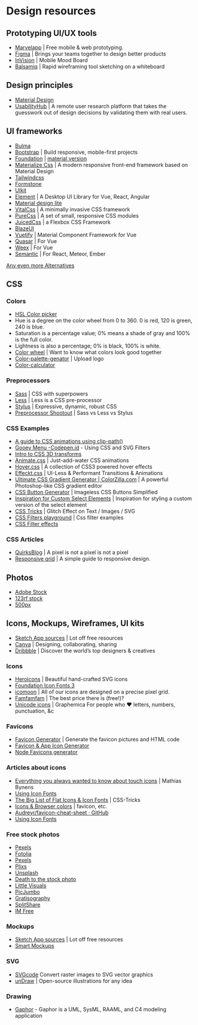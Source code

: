 # Design resources

## Prototyping UI/UX tools

* [Marvelapp](https://marvelapp.com/) | Free mobile & web prototyping.
* [Figma](https://www.figma.com/) | Brings your teams together to design better products
* [InVision](https://www.invisionapp.com/) | Mobile Mood Board
* [Balsamiq](https://balsamiq.com/) |  Rapid wireframing tool sketching on a whiteboard

## Design principles

* [Material Design](https://material.io/guidelines/)
* [UsabilityHub](https://usabilityhub.com/) | A remote user research platform that takes the guesswork out of design decisions by validating them with real users.

## UI frameworks

* [Bulma](https://bulma.io/documentation/)
* [Bootstrap](https://getbootstrap.com/) | Build responsive, mobile-first projects
* [Foundation](http://foundation.zurb.com/docs/) | [material version](https://github.com/mikolajdobrucki/material-foundation)
* [Materialize Css](https://materializecss.com/) | A modern responsive front-end framework based on Material Design
* [Tailwindcss](https://tailwindcss.com/)
* [Formstone](https://formstone.it)
* [UIkit](https://getuikit.com/)
* [Element](https://element.eleme.io/) | A Desktop UI Library for Vue, React, Angular
* [Material design lite](https://getmdl.io/)
* [VitalCss](https://vitalcss.com/) | A minimally invasive CSS framework
* [PureCss](https://purecss.io) | A set of small, responsive CSS modules
* [JuicedCss](http://juicedcss.com/) | a Flexbox CSS Framework
* [BlazeUI](https://www.blazeui.com/)
* [Vuetify](https://vuetifyjs.com/) | Material Component Framework for Vue
* [Quasar](http://quasar-framework.org/) | For Vue
* [Weex](https://weex-project.io/index.html) | For Vue
* [Semantic](https://semantic-ui.com/) | For React, Meteor, Ember

[Any even more Alternatives](https://classpert.com/blog/top-bootstrap-alternatives)

## CSS

### Colors
* [HSL Color picker](http://tools.filmer.nl/hslcolorpicker/)
 * Hue is a degree on the color wheel from 0 to 360. 0 is red, 120 is green, 240 is blue.
 * Saturation is a percentage value; 0% means a shade of gray and 100% is the full color.
 * Lightness is also a percentage; 0% is black, 100% is white.
* [Color wheel](https://www.canva.com/colors/color-wheel/) | Want to know what colors look good together
* [Color-palette-genator](https://www.canva.com/colors/color-palette-generator/) | Upload logo
* [Color-calculator](https://www.sessions.edu/color-calculator/)

### Preprocessors

* [Sass](http://sass-lang.com/) | CSS with superpowers
* [Less](http://lesscss.org/) | Less is a CSS pre-processor
* [Stylus](http://stylus-lang.com/) | Expressive, dynamic, robust CSS
* [Preprocessor Shootout](https://code.tutsplus.com/tutorials/sass-vs-less-vs-stylus-preprocessor-shootout--net-24320) | Sass vs Less vs Stylus


### CSS Examples
* [A guide to CSS animations using clip-path()](https://blog.logrocket.com/guide-to-css-animations-using-clip-path/)
* [Gooey Menu -Codepen.id](https://codepen.io/lbebber/pen/LELBEo) - Using CSS and SVG Filters
* [Intro to CSS 3D transforms](https://3dtransforms.desandro.com/)
* [Animate.css](http://daneden.github.io/animate.css/) | Just-add-water CSS animations
* [Hover.css](http://ianlunn.github.io/Hover/) | A collection of CSS3 powered hover effects
* [Effeckt.css](http://h5bp.github.io/Effeckt.css/) | UI-Less & Performant Transitions & Animations
* [Ultimate CSS Gradient Generator | ColorZilla.com](http://www.colorzilla.com/gradient-editor/) | A powerful Photoshop-like CSS gradient editor
* [CSS Button Generator](http://www.cssbuttongenerator.com) | Imageless CSS Buttons Simplified
* [Inspiration for Custom Select Elements](http://tympanus.net/codrops/2014/07/10/inspiration-for-custom-select-elements/) |
   Inspiration for styling a custom version of the select element
* [CSS Tricks](https://css-tricks.com/glitch-effect-text-images-svg/) | Glitch Effect on Text / Images / SVG
* [CSS Filters playground](http://bennettfeely.com/filters/) | Css filter examples
* [CSS Filter effects](http://html5-demos.appspot.com/static/css/filters/index.html)

### CSS Articles

* [QuirksBlog](http://www.quirksmode.org/blog/archives/2010/04/a_pixel_is_not.html) | A pixel is not a pixel is not a pixel
* [Responsive grid](http://www.adamkaplan.me/grid/) | A simple guide to responsive design.


## Photos

* [Adobe Stock](https://stock.adobe.com/)
* [123rf stock](https://nl.123rf.com/)
* [500px](https://web.500px.com/)

## Icons, Mockups, Wireframes, UI kits

* [Sketch App sources](https://www.sketchappsources.com/) | Lot off free resources
* [Canva](https://www.canva.com/) | Designing, collaborating, sharing
* [Dribbble](https://dribbble.com/) | Discover the world’s top designers & creatives

### Icons
* [Heroicons](https://heroicons.com/) | Beautiful hand-crafted SVG icons
* [Foundation Icon Fonts 3](http://zurb.com/playground/foundation-icon-fonts-3)
* [icomoon](https://icomoon.io/) | All of our icons are designed on a precise pixel grid.
* [Famfamfam](http://www.famfamfam.com/) | The best price there is (free!)?
* [Unicode icons](https://graphemica.com/) | Graphemica For people who ♥ letters, numbers, punctuation, &c

### Favicons

* [Favicon Generator](http://realfavicongenerator.net) | Generate the favicon pictures and HTML code
* [Favicon & App Icon Generator](https://www.favicon-generator.org/)
* [Node Favicons generator](https://github.com/haydenbleasel/favicons)

### Articles about icons

* [Everything you always wanted to know about touch icons](https://mathiasbynens.be/notes/touch-icons) | Mathias Bynens
* [Using Icon Fonts](http://gomakethings.com/icon-fonts/)
* [The Big List of Flat Icons & Icon Fonts](http://css-tricks.com/flat-icons-icon-fonts/) | CSS-Tricks
* [Icons & Browser colors](https://developers.google.com/web/fundamentals/design-and-ux/browser-customization/) | favicon, etc.
* [Audreyr/favicon-cheat-sheet · GitHub](https://github.com/audreyr/favicon-cheat-sheet)
* [Using Icon Fonts](http://gomakethings.com/icon-fonts/)

### Free stock photos

* [Pexels](https://www.pexels.com/)
* [Fotolia](http://www.fotolia.com)
* [Pexels](https://www.pexels.com)
* [Plixs](https://plixs.com)
* [Unsplash](http://unsplash.com/)
* [Death to the stock photo](http://join.deathtothestockphoto.com/)
* [Little Visuals](http://littlevisuals.co/)
* [PicJumbo](http://picjumbo.com/)
* [Gratisography](http://www.gratisography.com/)
* [SplitShare](http://splitshire.com/)
* [IM Free](http://www.imcreator.com/free)

### Mockups

* [Sketch App sources](https://www.sketchappsources.com/) | Lot off free resources
* [Smart Mockups](https://smartmockups.com)

### SVG
* [SVGcode](https://svgco.de/) Convert raster images to SVG vector graphics
* [unDraw](https://undraw.co/illustrations) | Open-source illustrations for any idea

### Drawing
* [Gaphor](https://gaphor.org/) - Gaphor is a UML, SysML, RAAML, and C4 modeling application
